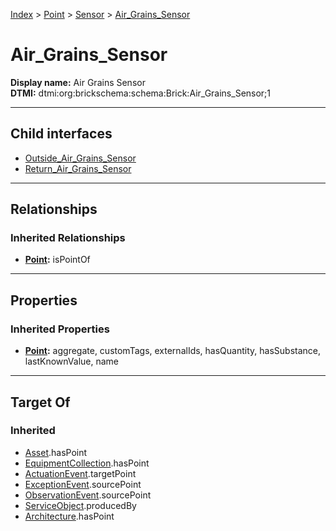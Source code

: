 [Index](../../../index.md) > [Point](../../Point.md) > [Sensor](../Sensor.md) > [Air_Grains_Sensor](#)
# Air_Grains_Sensor

**Display name:** Air Grains Sensor<br />
**DTMI:** dtmi:org:brickschema:schema:Brick:Air_Grains_Sensor;1

---

## Child interfaces
* [Outside_Air_Grains_Sensor](Outside_Air_Grains_Sensor.md)
* [Return_Air_Grains_Sensor](Return_Air_Grains_Sensor.md)

---

## Relationships

### Inherited Relationships
* **[Point](../../Point.md):** isPointOf

---

## Properties

### Inherited Properties
* **[Point](../../Point.md):** aggregate, customTags, externalIds, hasQuantity, hasSubstance, lastKnownValue, name

---

## Target Of
### Inherited
* [Asset](../../../Asset/Asset.md).hasPoint
* [EquipmentCollection](../../../Collection/EquipmentCollection.md).hasPoint
* [ActuationEvent](../../../Event/PointEvent/ActuationEvent.md).targetPoint
* [ExceptionEvent](../../../Event/PointEvent/ExceptionEvent.md).sourcePoint
* [ObservationEvent](../../../Event/PointEvent/ObservationEvent.md).sourcePoint
* [ServiceObject](../../../Information/ServiceObject/ServiceObject.md).producedBy
* [Architecture](../../../Space/Architecture/Architecture.md).hasPoint
